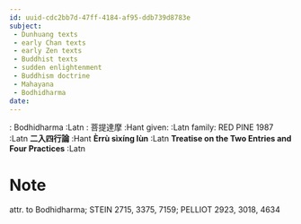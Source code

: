```yaml
---
id: uuid-cdc2bb7d-47ff-4184-af95-ddb739d8783e
subject: 
 - Dunhuang texts
 - early Chan texts
 - early Zen texts
 - Buddhist texts
 - sudden enlightenment
 - Buddhism doctrine
 - Mahayana
 - Bodhidharma
date: 
---
```


: Bodhidharma :Latn
: 菩提達摩 :Hant
given:  :Latn
family: RED PINE 1987 :Latn
**二入四行論** :Hant
**Èrrù sìxíng lùn** :Latn
**Treatise on the Two Entries and Four Practices** :Latn
# Note
attr. to Bodhidharma; STEIN 2715, 3375, 7159; PELLIOT 2923, 3018, 4634